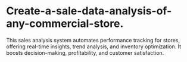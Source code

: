 # Create-a-sale-data-analysis-of-any-commercial-store.
This sales analysis system automates performance tracking for stores, offering real-time insights, trend analysis, and inventory optimization. It boosts decision-making, profitability, and customer satisfaction.
